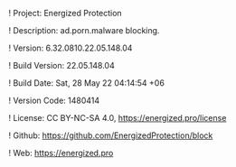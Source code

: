 ! Project: Energized Protection

! Description: ad.porn.malware blocking.

! Version: 6.32.0810.22.05.148.04

! Build Version: 22.05.148.04

! Build Date: Sat, 28 May 22 04:14:54 +06

! Version Code: 1480414

! License: CC BY-NC-SA 4.0, https://energized.pro/license

! Github: https://github.com/EnergizedProtection/block

! Web: https://energized.pro

